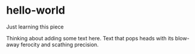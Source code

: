 # hello-world
Just learning this piece

Thinking about adding some text here. Text that pops heads with its blow-away ferocity and scathing precision.
